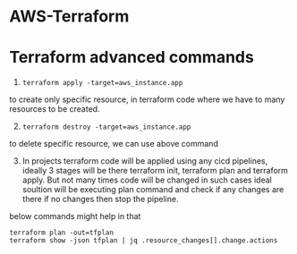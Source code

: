 # AWS-Terraform


# Terraform advanced commands 

1. ``` terraform apply -target=aws_instance.app ```

to create only specific resource, in terraform code where we have to many resources to be created.

2. ``` terraform destroy -target=aws_instance.app ```

to delete specific resource, we can use above command 

3. In projects terraform code will be applied using any cicd pipelines, ideally 3 stages will be there terraform init, terraform plan and terraform apply.
But not many times code will be changed in such cases ideal soultion will be executing plan command and check if any changes are there if no changes then stop the pipeline.

below commands might help in that 
```
terraform plan -out=tfplan
terraform show -json tfplan | jq .resource_changes[].change.actions
```
